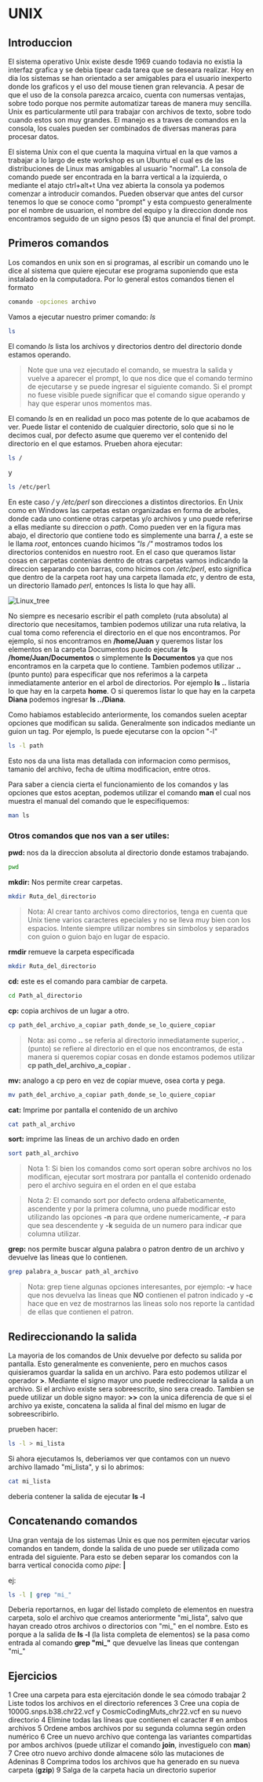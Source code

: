 # UNIX

## Introduccion

El sistema operativo Unix existe desde 1969 cuando todavia no existia la interfaz grafica y se debia tipear cada tarea que se deseara realizar. Hoy en dia los sistemas se han orientado a ser amigables para el usuario inexperto donde los graficos y el uso del mouse tienen gran relevancia. A pesar de que el uso de la consola parezca arcaico, cuenta con numersas ventajas, sobre todo porque nos permite automatizar tareas de manera muy sencilla.
Unix es particularmente util para trabajar con archivos de texto, sobre todo cuando estos son muy grandes. El manejo es a traves de comandos en la consola, los cuales pueden ser combinados de diversas maneras para procesar datos. 

El sistema Unix con el que cuenta la maquina virtual en la que vamos a trabajar a lo largo de este workshop es un Ubuntu el cual es de las distribuciones de Linux mas amigables al usuario "normal". La consola de comando puede ser encontrada en la barra vertical a la izquierda, o mediante el atajo ctrl+alt+t 
Una vez abierta la consola ya podemos comenzar a introducir comandos. Pueden observar que antes del cursor tenemos lo que se conoce como "prompt" y esta compuesto generalmente por el nombre de usuarion, el nombre del equipo y la direccion donde nos encontramos seguido de un signo pesos ($) que anuncia el final del prompt.


## Primeros comandos

Los comandos en unix son en si programas, al escribir un comando uno le dice al sistema que quiere ejecutar ese programa suponiendo que esta instalado en la computadora. Por lo general estos comandos tienen el formato

```Bash
comando -opciones archivo
```

Vamos a ejecutar nuestro primer comando: *ls*

```Bash
ls
```

El comando *ls* lista los archivos y directorios dentro del directorio donde estamos operando. 

> Note que una vez ejecutado el comando, se muestra la salida y vuelve a aparecer el prompt, lo que nos dice que el comando termino de ejecutarse y se puede ingresar el siguiente comando. Si el prompt no fuese visible puede significar que el comando sigue operando y hay que esperar unos momentos mas.

El comando *ls* en en realidad un poco mas potente de lo que acabamos de ver. Puede listar el contenido de cualquier directorio, solo que si no le decimos cual, por defecto asume que queremo ver el contenido del directorio en el que estamos. 
Prueben ahora ejecutar:

```Bash
ls /
```
y 

```Bash
ls /etc/perl
```

En este caso */* y */etc/perl* son direcciones a distintos directorios. En Unix como en Windows las carpetas estan organizadas en forma de arboles, donde cada uno contiene otras carpetas y/o archivos y uno puede referirse a ellas mediante su direccion o *path*. Como pueden ver en la figura mas abajo, el directorio que contiene todo es simplemente una barra **/**, a este se le llama *root*, entonces cuando hicimos *"ls /"* mostramos todos los directorios contenidos en nuestro root. En el caso que queramos listar cosas en carpetas contenias dentro de otras carpetas vamos indicando la direccion separando con barras, como hicimos con */etc/perl*, esto significa que dentro de la carpeta root hay una carpeta llamada *etc*, y dentro de esta, un directorio llamado *perl*, entonces ls lista lo que hay alli.

![Linux_tree](./images/Linux_tree.png)

No siempre es necesario escribir el path completo (ruta absoluta) al directorio que necesitamos, tambien podemos utilizar una ruta relativa, la cual toma como referencia el directorio en el que nos encontramos. Por ejemplo, si nos encontramos en **/home/Juan** y queremos listar los elementos en la carpeta Documentos puedo ejecutar **ls /home/Juan/Documentos** o simplemente **ls Documentos** ya que nos encontramos en la carpeta que lo contiene. Tambien podemos utilizar **..** (punto punto) para especificar que nos referimos a la carpeta inmediatamente anterior en el arbol de directorios. Por ejemplo **ls ..** listaria lo que hay en la carpeta **home**. O si queremos listar lo que hay en la carpeta **Diana** podemos ingresar **ls ../Diana**.

Como habiamos establecido anteriormente, los comandos suelen aceptar opciones que modifican su salida. Generalmente son indicados mediante un guion un tag. Por ejemplo, ls puede ejecutarse con la opcion "-l"

```Bash
ls -l path
```
Esto nos da una lista mas detallada con informacion como permisos, tamanio del archivo, fecha de ultima modificacion, entre otros.

Para saber a ciencia cierta el funcionamiento de los comandos y las opciones que estos aceptan, podemos utilizar el comando **man** el cual nos muestra el manual del comando que le especifiquemos:

```Bash
man ls
```

### Otros comandos que nos van a ser utiles:

**pwd:** nos da la direccion absoluta al directorio donde estamos trabajando.

```Bash
pwd
```

**mkdir:** Nos permite crear carpetas.

```Bash
mkdir Ruta_del_directorio
```
>Nota: Al crear tanto archivos como directorios, tenga en cuenta que Unix tiene varios caracteres epeciales y no se lleva muy bien con los espacios. Intente siempre utilizar nombres sin simbolos y separados con guion o guion bajo en lugar de espacio.


**rmdir** remueve la carpeta especificada
```Bash
mkdir Ruta_del_directorio
```

**cd:** este es el comando para cambiar de carpeta.

```Bash
cd Path_al_directorio
```
 
**cp:** copia archivos de un lugar a otro.

```Bash
cp path_del_archivo_a_copiar path_donde_se_lo_quiere_copiar
```
>Nota: asi como **..** se referia al directorio inmediatamente superior, **.** (punto) se refiere al directorio en el que nos encontramos, de esta manera si queremos copiar cosas en donde estamos podemos utilizar **cp path_del_archivo_a_copiar .**

**mv:** analogo a cp pero en vez de copiar mueve, osea corta y pega.

```Bash
mv path_del_archivo_a_copiar path_donde_se_lo_quiere_copiar
```
**cat:** Imprime por pantalla el contenido de un archivo

```Bash
cat path_al_archivo
```

**sort:** imprime las lineas de un archivo dado en orden

```Bash
sort path_al_archivo
```
>Nota 1: Si bien los comandos como sort operan sobre archivos no los modifican, ejecutar sort mostrara por pantalla el contenido ordenado pero el archivo seguira en el orden en el que estaba  


>Nota 2: El comando sort por defecto ordena alfabeticamente, ascendente y por la primera columna, uno puede modificar esto utilizando las opciones **-n** para que ordene numericamente, **-r** para que sea descendente y **-k** seguida de un numero para indicar que columna utilizar.

**grep:** nos permite buscar alguna palabra o patron dentro de un archivo y devuelve las lineas que lo contienen.

```Bash
grep palabra_a_buscar path_al_archivo
```
>Nota: grep tiene algunas opciones interesantes, por ejemplo: **-v** hace que nos devuelva las lineas que **NO** contienen el patron indicado y **-c** hace que en vez de mostrarnos las lineas solo nos reporte la cantidad de ellas que contienen el patron.


## Redireccionando la salida

La mayoria de los comandos de Unix devuelve por defecto su salida por pantalla. Esto generalmente es conveniente, pero en muchos casos quisieramos guardar la salida en un archivo. Para esto podemos utilizar el operador **>**. Mediante el signo mayor uno puede redireccionar la salida a un archivo. Si el archivo existe sera sobreescrito, sino sera creado. Tambien se puede utilizar un doble signo mayor: **>>** con la unica diferencia de que si el archivo ya existe, concatena la salida al final del mismo en lugar de sobreescribirlo.

prueben hacer:

```Bash
ls -l > mi_lista
```

Si ahora ejecutamos ls, deberiamos ver que contamos con un nuevo archivo llamado "mi_lista", y si lo abrimos:

```Bash
cat mi_lista
```

deberia contener la salida de ejecutar **ls -l**

## Concatenando comandos

Una gran ventaja de los sistemas Unix es que nos permiten ejecutar varios comandos en tandem, donde la salida de uno puede ser utilizada como entrada del siguiente. Para esto se deben separar los comandos con la barra vertical conocida como *pipe*: **|**

ej:

```Bash
ls -l | grep "mi_"
```

Deberia reportarnos, en lugar del listado completo de elementos en nuestra carpeta, solo el archivo que creamos anteriormente "mi_lista", salvo que hayan creado otros archivos o directorios con "mi_" en el nombre. Esto es porque a la salida de **ls -l** (la lista completa de elementos) se la pasa como entrada al comando **grep "mi_"** que devuelve las lineas que contengan "mi_"

## Ejercicios

1 Cree una carpeta para esta ejercitación donde le sea cómodo trabajar
2 Liste todos los archivos en el directorio references
3 Cree una copia de 1000G.snps.b38.chr22.vcf y CosmicCodingMuts_chr22.vcf en su nuevo directorio
4 Elimine todas las líneas que contienen el caracter # en ambos archivos
5 Ordene ambos archivos por su segunda columna según orden numérico 
6 Cree un nuevo archivo que contenga las variantes compartidas por ambos archivos (puede utilizar el comando **join**, investiguelo con **man**)
7 Cree otro nuevo archivo donde almacene sólo las mutaciones de Adeninas
8 Comprima todos los archivos que ha generado en su nueva carpeta (**gzip**)
9 Salga de la carpeta hacia un directorio superior


